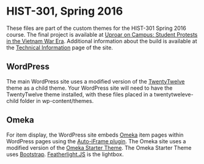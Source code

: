 # HIST-301, Spring 2016
These files are part of the custom themes for the HIST-301 Spring 2016 course. The final project is available at [Uproar on Campus: Student Protests in the Vietnam War Era](http://hist-301.musselmanlibrary.org/peace/). Additional information about the build is available at the [Technical Information](http://hist-301.musselmanlibrary.org/peace/about/technical-information/) page of the site.

## WordPress
The main WordPress site uses a modified version of the [TwentyTwelve](https://wordpress.org/themes/twentytwelve/) theme as a child theme. Your WordPress site will need to have the TwentyTwelve theme installed, with these files placed in a twentytweleve-child folder in wp-content/themes.
## Omeka
For item display, the WordPress site embeds [Omeka](http://omeka.org) item pages within WordPress pages using the [Auto-iFrame plugin](https://wordpress.org/plugins/auto-iframe/). The Omeka site uses a modified version of the [Omeka Starter Theme](https://github.com/InteractiveMechanics/omeka-starter-theme). The Omeka Starter Theme uses [Bootstrap](http://getbootstrap.com/). [Featherlight.JS](http://noelboss.github.io/featherlight/) is the lightbox.


